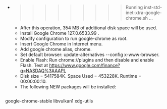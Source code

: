 * >>>>>>>>> Running inst-std-inet-xtra-google-chrome.sh ...
  * After this operation, 354 MB of additional disk space will be used.
  * Install Google Chrome 127.0.6533.99 .
  * Modify configuration to run google-chrome as root.
  * Insert Google Chrome in Internet menu.
  * Add google chrome alias, chrome.
  * Set default browser: update-alternatives --config x-www-browser.
  * Enable Flash: Run chrome://plugins and then disable and enable Flash. Test at https://www.google.com/finance?q=NASDAQ%3AAAPL
  * Disk size = 5417584K. Space Used = 453228K. Runtime = 00:00:00:10.
  * The following NEW packages will be installed:
  ```bash
google-chrome-stable libvulkan1 xdg-utils
  ```
